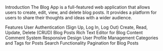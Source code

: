 Introduction
The Blog App is a full-featured web application that allows users to create, edit, view, and delete blog posts. It provides a platform for users to share their thoughts and ideas with a wider audience.

Features
User Authentication (Sign Up, Log In, Log Out)
Create, Read, Update, Delete (CRUD) Blog Posts
Rich Text Editor for Blog Content
Comment System
Responsive Design
User Profile Management
Categories and Tags for Posts
Search Functionality
Pagination for Blog Posts
